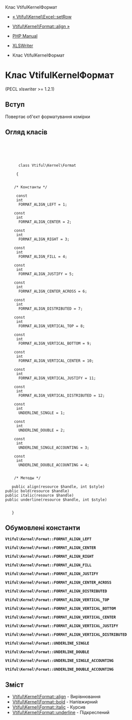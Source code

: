 Клас VtifulKernelФормат

-   [« Vtiful\\Kernel\\Excel::setRow](vtiful-kernel-excel.setRow.html)
    
-   [Vtiful\\Kernel\\Format::align »](vtiful-kernel-format.align.html)
    
-   [PHP Manual](index.html)
    
-   [XLSWriter](book.xlswriter.html)
    
-   Клас VtifulKernelФормат
    

# Клас VtifulKernelФормат

(PECL xlswriter >= 1.2.1)

## Вступ

Повертає об'єкт форматування комірки

## Огляд класів

```classsynopsis



    
     
      class Vtiful\Kernel\Format
     
     {


    /* Константы */
    
     const
     int
      FORMAT_ALIGN_LEFT = 1;

    const
     int
      FORMAT_ALIGN_CENTER = 2;

    const
     int
      FORMAT_ALIGN_RIGHT = 3;

    const
     int
      FORMAT_ALIGN_FILL = 4;

    const
     int
      FORMAT_ALIGN_JUSTIFY = 5;

    const
     int
      FORMAT_ALIGN_CENTER_ACROSS = 6;

    const
     int
      FORMAT_ALIGN_DISTRIBUTED = 7;

    const
     int
      FORMAT_ALIGN_VERTICAL_TOP = 8;

    const
     int
      FORMAT_ALIGN_VERTICAL_BOTTOM = 9;

    const
     int
      FORMAT_ALIGN_VERTICAL_CENTER = 10;

    const
     int
      FORMAT_ALIGN_VERTICAL_JUSTIFY = 11;

    const
     int
      FORMAT_ALIGN_VERTICAL_DISTRIBUTED = 12;

    const
     int
      UNDERLINE_SINGLE = 1;

    const
     int
      UNDERLINE_DOUBLE = 2;

    const
     int
      UNDERLINE_SINGLE_ACCOUNTING = 3;

    const
     int
      UNDERLINE_DOUBLE_ACCOUNTING = 4;


    /* Методы */
    
   public align(resource $handle, int $style)
public bold(resource $handle)
public italic(resource $handle)
public underline(resource $handle, int $style)


   }
```

## Обумовлені константи

**`Vtiful\Kernel\Format::FORMAT_ALIGN_LEFT`**

**`Vtiful\Kernel\Format::FORMAT_ALIGN_CENTER`**

**`Vtiful\Kernel\Format::FORMAT_ALIGN_RIGHT`**

**`Vtiful\Kernel\Format::FORMAT_ALIGN_FILL`**

**`Vtiful\Kernel\Format::FORMAT_ALIGN_JUSTIFY`**

**`Vtiful\Kernel\Format::FORMAT_ALIGN_CENTER_ACROSS`**

**`Vtiful\Kernel\Format::FORMAT_ALIGN_DISTRIBUTED`**

**`Vtiful\Kernel\Format::FORMAT_ALIGN_VERTICAL_TOP`**

**`Vtiful\Kernel\Format::FORMAT_ALIGN_VERTICAL_BOTTOM`**

**`Vtiful\Kernel\Format::FORMAT_ALIGN_VERTICAL_CENTER`**

**`Vtiful\Kernel\Format::FORMAT_ALIGN_VERTICAL_JUSTIFY`**

**`Vtiful\Kernel\Format::FORMAT_ALIGN_VERTICAL_DISTRIBUTED`**

**`Vtiful\Kernel\Format::UNDERLINE_SINGLE`**

**`Vtiful\Kernel\Format::UNDERLINE_DOUBLE`**

**`Vtiful\Kernel\Format::UNDERLINE_SINGLE_ACCOUNTING`**

**`Vtiful\Kernel\Format::UNDERLINE_DOUBLE_ACCOUNTING`**

## Зміст

-   [Vtiful\\Kernel\\Format::align](vtiful-kernel-format.align.html) - Вирівнювання
-   [Vtiful\\Kernel\\Format::bold](vtiful-kernel-format.bold.html) - Напівжирний
-   [Vtiful\\Kernel\\Format::italic](vtiful-kernel-format.italic.html) - Курсив
-   [Vtiful\\Kernel\\Format::underline](vtiful-kernel-format.underline.html) - Підкреслений